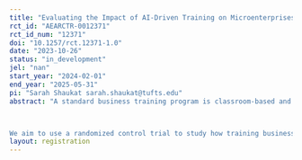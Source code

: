 ```yaml
---
title: "Evaluating the Impact of AI-Driven Training on Microenterprises: Evidence from Pakistan"
rct_id: "AEARCTR-0012371"
rct_id_num: "12371"
doi: "10.1257/rct.12371-1.0"
date: "2023-10-26"
status: "in_development"
jel: "nan"
start_year: "2024-02-01"
end_year: "2025-05-31"
pi: "Sarah Shaukat sarah.shaukat@tufts.edu"
abstract: "A standard business training program is classroom-based and teaches a range of better business practices. Evaluations of these programs show mixed evidence, particularly in developing countries, and highlight that selection matters. Additionally, there are concerns around the inability to adapt content to the specific needs of the businesses and the high costs of training. It is thus important to find ways to share customized knowledge, reduce the cost of training, and identify policies to help the most dynamic entrepreneurs grow. To deal with these concerns, this project focuses on teaching high-growth-potential microenterprise owners how to use generative AI, specifically ChatGPT, for their business activities. 

We aim to use a randomized control trial to study how training business owners in using ChatGPT to then in turn train themselves affects their productivity and entrepreneurial success. We aim to explore this question in the context of Pakistan, a lower-middle-income country in South Asia. Given the varying entrepreneurial challenges and opportunities that men and women encounter in a developing country like Pakistan, we also plan to conduct a heterogeneity analysis to dissect the impact of this AI-based training intervention through the gender lens."
layout: registration
---
```



